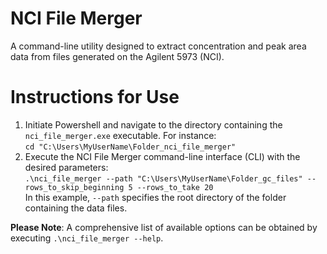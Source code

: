 # NCI File Merger
A command-line utility designed to extract concentration and peak area data from files generated on the Agilent 5973 (NCI).

# Instructions for Use

1. Initiate Powershell and navigate to the directory containing the `nci_file_merger.exe` executable. For instance:  
   `cd "C:\Users\MyUserName\Folder_nci_file_merger"`  
3. Execute the NCI File Merger command-line interface (CLI) with the desired parameters:  
   `.\nci_file_merger --path "C:\Users\MyUserName\Folder_gc_files" --rows_to_skip_beginning 5 --rows_to_take 20`  
   In this example, `--path` specifies the root directory of the folder containing the data files.

**Please Note**: A comprehensive list of available options can be obtained by executing `.\nci_file_merger --help`.




